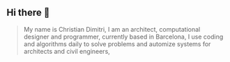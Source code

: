 ## Hi there 👋

> My name is Christian Dimitri, I am an architect, computational designer and programmer, currently based in Barcelona, 
> I use coding and algorithms daily to solve problems and automize systems for architects and civil engineers,
